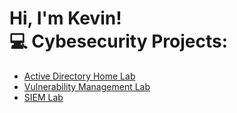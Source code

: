 <h1>Hi, I'm Kevin! <br/><a                          
<h2>💻 Cybesecurity Projects:</h2>

- [Active Directory Home Lab](https://github.com/joshmadakor1/Algorithms-Practice1)
- [Vulnerability Management Lab](https://github.com/joshmadakor1/Algorithms-Practice1)
- [SIEM Lab](https://github.com/joshmadakor1/Algorithms-Practice1)

